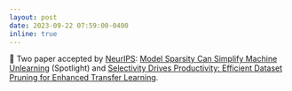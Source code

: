 ```yaml
---
layout: post
date: 2023-09-22 07:59:00-0400
inline: true
---
```


:partying_face: Two paper accepted by [NeurIPS](https://neurips.cc/): [Model Sparsity Can Simplify Machine Unlearning](https://arxiv.org/abs/2304.04934) (Spotlight) and [Selectivity Drives Productivity: Efficient Dataset Pruning for Enhanced Transfer Learning](https://arxiv.org/abs/2310.08782).
